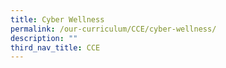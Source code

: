 ```yaml
---
title: Cyber Wellness
permalink: /our-curriculum/CCE/cyber-wellness/
description: ""
third_nav_title: CCE
---
```


